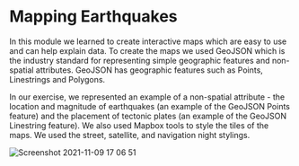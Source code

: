 # Mapping Earthquakes

In this module we learned to create interactive maps which are easy to use and can help explain data.  To create the maps we used GeoJSON which is the industry standard for representing simple geographic features and non-spatial attributes.  GeoJSON has geographic features such as Points, Linestrings and Polygons.  

In our exercise, we represented an example of a non-spatial attribute - the location and magnitude of earthquakes (an example of the GeoJSON Points feature) and the placement of tectonic plates (an example of the GeoJSON Linestring feature).  We also used Mapbox tools to style the tiles of the maps.  We used the street, satellite, and navigation night stylings.        







![Screenshot 2021-11-09 17 06 51](https://user-images.githubusercontent.com/35401581/141020100-bffcdb91-6a76-4027-91d0-e490b5c37626.png)
